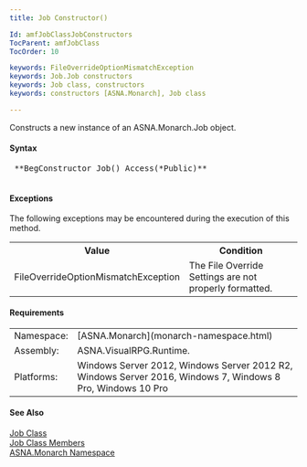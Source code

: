 ```yaml
---
title: Job Constructor()

Id: amfJobClassJobConstructors
TocParent: amfJobClass
TocOrder: 10

keywords: FileOverrideOptionMismatchException
keywords: Job.Job constructors
keywords: Job class, constructors
keywords: constructors [ASNA.Monarch], Job class

---
```


Constructs a new instance of an ASNA.Monarch.Job object.
<!-- start -->

#### Syntax
<pre class="prettyprint">
 **BegConstructor Job() Access(*Public)** 
            </pre>

<!-- start -->

#### Exceptions
The following exceptions may be encountered during the execution of this method.
<table class="mytable" cellspacing="0" cellpadding="4" width="90%">
                <colgroup>
                  <col width="50%" />
                  <col width="50%" />
                </colgroup>
                <tr>
                  <th>Value</th>
                  <th>Condition</th>
                </tr>
                <tr>
                  <td> FileOverrideOptionMismatchException</td>
                  <td>The File Override Settings
            are not properly formatted.</td>
          </tr>
          <tr />
</table>

<!-- start -->

#### Requirements
<table class="dttable" cellspacing="0" cellpadding="4" width="60%">
           <colgroup>
            <col width="15%" style="font-weight:bold" />
            <col width="85%" />
          </colgroup>
          <tr>
            <td>Namespace:</td>
            <td>[ASNA.Monarch](monarch-namespace.html)</td>
          </tr>
          <tr>
            <td>Assembly:</td>
            <td>ASNA.VisualRPG.Runtime.</td>
          </tr>
         <tr>
            <td>Platforms:</td>
            <td> Windows Server 2012, Windows Server 2012 R2, Windows Server 2016, Windows 7, Windows 8 Pro, Windows 10 Pro</td>
         </tr>
</table>

<!-- end -->

#### See Also
[Job Class](job-class.html) <br clear="none" /> [Job Class Members](job-members.html) <br clear="none" /> [ASNA.Monarch Namespace](monarch-namespace.html) 
